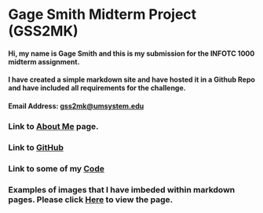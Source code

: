 # Gage Smith Midterm Project (GSS2MK)

#### Hi, my name is Gage Smith and this is my submission for the INFOTC 1000 midterm assignment.
#### I have created a simple markdown site and have hosted it in a Github Repo and have included all requirements for the challenge.


#### Email Address: gss2mk@umsystem.edu
### Link to [About Me](https://github.com/GageSmith22/INFOTC-1000-Midterm/blob/main/List.md) page.
### Link to [GitHub](https://github.com/GageSmith22)
### Link to some of my [Code](https://github.com/GageSmith22/INFOTC-1000-Midterm/blob/main/Code%20Page.md)
### Examples of images that I have imbeded within markdown pages. Please click [Here](https://github.com/GageSmith22/INFOTC-1000-Midterm/blob/main/Images%20Page%20.md) to view the page.
